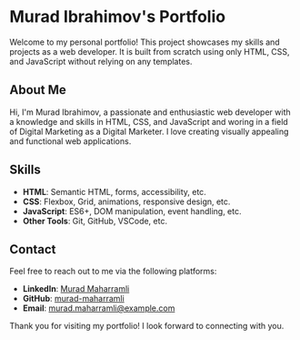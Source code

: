# Murad Ibrahimov's Portfolio

Welcome to my personal portfolio! This project showcases my skills and projects as a web developer. It is built from scratch using only HTML, CSS, and JavaScript without relying on any templates.

## About Me

Hi, I'm Murad Ibrahimov, a passionate and enthusiastic web developer with a knowledge and skills in HTML, CSS, and JavaScript and woring in a field of Digital Marketing as a Digital Marketer. I love creating visually appealing and functional web applications.


## Skills

- **HTML**: Semantic HTML, forms, accessibility, etc.
- **CSS**: Flexbox, Grid, animations, responsive design, etc.
- **JavaScript**: ES6+, DOM manipulation, event handling, etc.
- **Other Tools**: Git, GitHub, VSCode, etc.

## Contact

Feel free to reach out to me via the following platforms:

- **LinkedIn**: [Murad Maharramli](https://www.linkedin.com/in/murradmaharramly/)
- **GitHub**: [murad-maharramli](https://github.com/muradmaharramly)
- **Email**: [murad.maharramli@example.com](mailto:mooradmaharramly@gmail.com)

Thank you for visiting my portfolio! I look forward to connecting with you.
